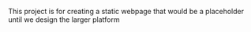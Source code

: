 This project is for creating a static webpage that would be a placeholder until we design the larger platform 
